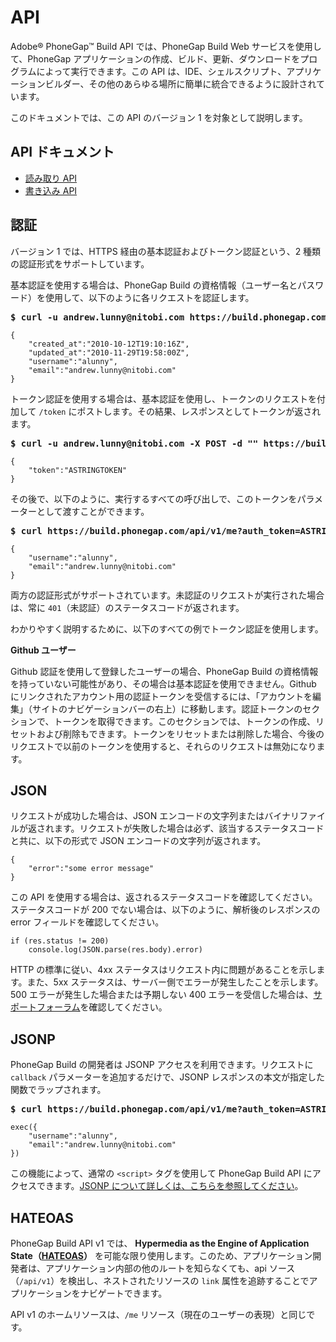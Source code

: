 # API

Adobe® PhoneGap™ Build API では、PhoneGap Build Web サービスを使用して、PhoneGap アプリケーションの作成、ビルド、更新、ダウンロードをプログラムによって実行できます。この API は、IDE、シェルスクリプト、アプリケーションビルダー、その他のあらゆる場所に簡単に統合できるように設計されています。

このドキュメントでは、この API のバージョン 1 を対象として説明します。

## API ドキュメント

* [読み取り API](docs_read_api.md.html)
* [書き込み API](docs_write_api.md.html)

## 認証

バージョン 1 では、HTTPS 経由の基本認証およびトークン認証という、2 種類の認証形式をサポートしています。

基本認証を使用する場合は、PhoneGap Build の資格情報（ユーザー名とパスワード）を使用して、以下のように各リクエストを認証します。
<pre><strong>$ curl -u andrew.lunny@nitobi.com https://build.phonegap.com/api/v1/me</strong></pre>
    {
        "created_at":"2010-10-12T19:10:16Z",
        "updated_at":"2010-11-29T19:58:00Z",
        "username":"alunny",
        "email":"andrew.lunny@nitobi.com"
    }

トークン認証を使用する場合は、基本認証を使用し、トークンのリクエストを付加して `/token` にポストします。その結果、レスポンスとしてトークンが返されます。

<pre><strong>$ curl -u andrew.lunny@nitobi.com -X POST -d "" https://build.phonegap.com/token</pre></strong>
    {
        "token":"ASTRINGTOKEN"
    }

その後で、以下のように、実行するすべての呼び出しで、このトークンをパラメーターとして渡すことができます。

<pre><strong>$ curl https://build.phonegap.com/api/v1/me?auth_token=ASTRINGTOKEN</strong></pre>
    {
        "username":"alunny",
        "email":"andrew.lunny@nitobi.com"
    }

両方の認証形式がサポートされています。未認証のリクエストが実行された場合は、常に `401`（未認証）のステータスコードが返されます。

わかりやすく説明するために、以下のすべての例でトークン認証を使用します。

<strong>Github ユーザー</strong>

Github 認証を使用して登録したユーザーの場合、PhoneGap Build の資格情報を持っていない可能性があり、その場合は基本認証を使用できません。Github にリンクされたアカウント用の認証トークンを受信するには、「アカウントを編集」（サイトのナビゲーションバーの右上）に移動します。認証トークンのセクションで、トークンを取得できます。このセクションでは、トークンの作成、リセットおよび削除もできます。トークンをリセットまたは削除した場合、今後のリクエストで以前のトークンを使用すると、それらのリクエストは無効になります。

## JSON

リクエストが成功した場合は、JSON エンコードの文字列またはバイナリファイルが返されます。リクエストが失敗した場合は必ず、該当するステータスコードと共に、以下の形式で JSON エンコードの文字列が返されます。

    {
        "error":"some error message"
    }

この API を使用する場合は、返されるステータスコードを確認してください。ステータスコードが 200 でない場合は、以下のように、解析後のレスポンスの error フィールドを確認してください。

    if (res.status != 200)
        console.log(JSON.parse(res.body).error)

HTTP の標準に従い、4xx ステータスはリクエスト内に問題があることを示します。また、5xx ステータスは、サーバー側でエラーが発生したことを示します。500 エラーが発生した場合または予期しない 400 エラーを受信した場合は、[サポートフォーラム](http://community.phonegap.com)を確認してください。

## JSONP

PhoneGap Build の開発者は JSONP アクセスを利用できます。リクエストに `callback` パラメーターを追加するだけで、JSONP レスポンスの本文が指定した関数でラップされます。

<pre><strong>$ curl https://build.phonegap.com/api/v1/me?auth_token=ASTRINGTOKEN&callback=exec</strong></pre>
    exec({
        "username":"alunny",
        "email":"andrew.lunny@nitobi.com"
    })

この機能によって、通常の `<script>` タグを使用して PhoneGap Build API にアクセスできます。[JSONP について詳しくは、こちらを参照してください](http://en.wikipedia.org/wiki/JSONP)。

## HATEOAS

PhoneGap Build API v1 では、 __Hypermedia as the Engine of Application State（[HATEOAS](http://en.wikipedia.org/wiki/HATEOAS)）__ を可能な限り使用します。このため、アプリケーション開発者は、アプリケーション内部の他のルートを知らなくても、api ソース（`/api/v1`）を検出し、ネストされたリソースの `link` 属性を追跡することでアプリケーションをナビゲートできます。

API v1 のホームリソースは、`/me` リソース（現在のユーザーの表現）と同じです。
